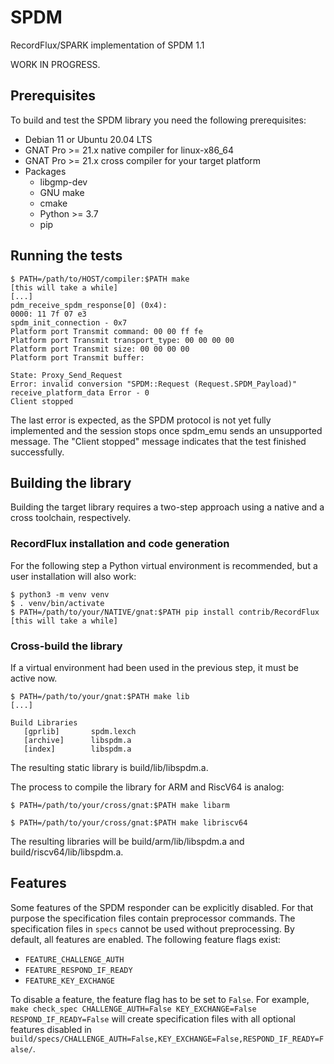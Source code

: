 # SPDM

RecordFlux/SPARK implementation of SPDM 1.1

WORK IN PROGRESS.

## Prerequisites

To build and test the SPDM library you need the following prerequisites:

- Debian 11 or Ubuntu 20.04 LTS
- GNAT Pro >= 21.x native compiler for linux-x86_64
- GNAT Pro >= 21.x cross compiler for your target platform
- Packages
	- libgmp-dev
	- GNU make
	- cmake
	- Python >= 3.7
	- pip

## Running the tests

```
$ PATH=/path/to/HOST/compiler:$PATH make
[this will take a while]
[...]
pdm_receive_spdm_response[0] (0x4):
0000: 11 7f 07 e3
spdm_init_connection - 0x7
Platform port Transmit command: 00 00 ff fe
Platform port Transmit transport_type: 00 00 00 00
Platform port Transmit size: 00 00 00 00
Platform port Transmit buffer:

State: Proxy_Send_Request
Error: invalid conversion "SPDM::Request (Request.SPDM_Payload)"
receive_platform_data Error - 0
Client stopped
```

The last error is expected, as the SPDM protocol is not yet fully implemented
and the session stops once spdm_emu sends an unsupported message. The "Client
stopped" message indicates that the test finished successfully.

## Building the library

Building the target library requires a two-step approach using a native and a
cross toolchain, respectively.

### RecordFlux installation and code generation

For the following step a Python virtual environment is recommended, but a user
installation will also work:

```
$ python3 -m venv venv
$ . venv/bin/activate
$ PATH=/path/to/your/NATIVE/gnat:$PATH pip install contrib/RecordFlux
[this will take a while]
```

### Cross-build the library

If a virtual environment had been used in the previous step, it must be active now.

```
$ PATH=/path/to/your/gnat:$PATH make lib
[...]

Build Libraries
   [gprlib]       spdm.lexch
   [archive]      libspdm.a
   [index]        libspdm.a
```

The resulting static library is build/lib/libspdm.a.

The process to compile the library for ARM and RiscV64 is analog:
```
$ PATH=/path/to/your/cross/gnat:$PATH make libarm
```
```
$ PATH=/path/to/your/cross/gnat:$PATH make libriscv64
```

The resulting libraries will be build/arm/lib/libspdm.a and build/riscv64/lib/libspdm.a.

## Features

Some features of the SPDM responder can be explicitly disabled. For that purpose the specification files contain preprocessor commands. The specification files in `specs` cannot be used without preprocessing. By default, all features are enabled. The following feature flags exist:

- `FEATURE_CHALLENGE_AUTH`
- `FEATURE_RESPOND_IF_READY`
- `FEATURE_KEY_EXCHANGE`

To disable a feature, the feature flag has to be set to `False`. For example, `make check_spec CHALLENGE_AUTH=False KEY_EXCHANGE=False RESPOND_IF_READY=False` will create specification files with all optional features disabled in `build/specs/CHALLENGE_AUTH=False,KEY_EXCHANGE=False,RESPOND_IF_READY=False/`.
